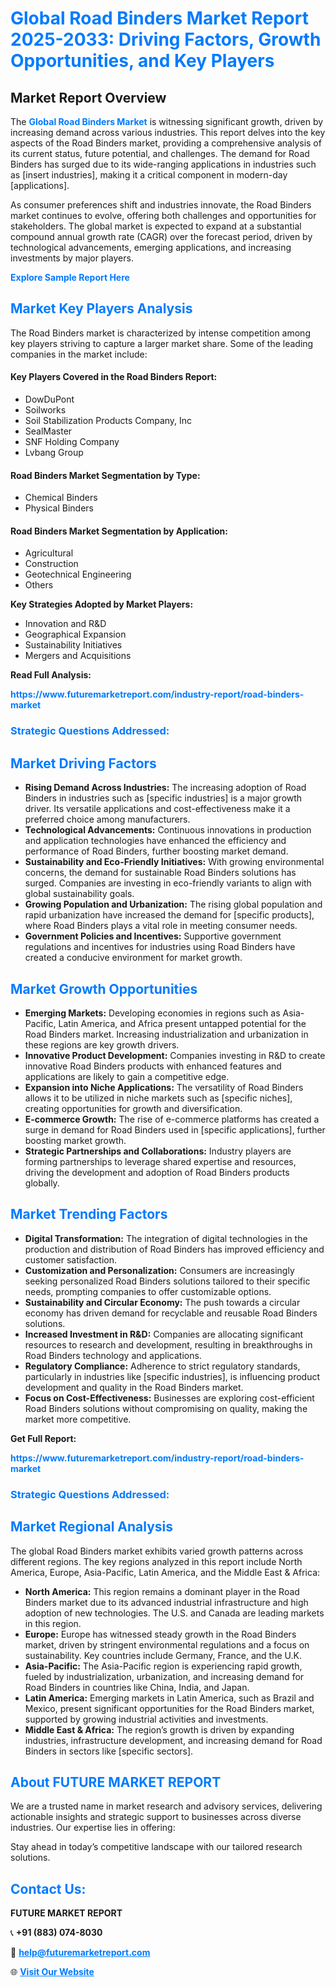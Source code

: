 <h1 style="color: #007BFF;">Global Road Binders Market Report 2025-2033: Driving Factors, Growth Opportunities, and Key Players</h1>

<section id="overview">
<h2>Market Report Overview</h2>
<p>The <a href="https://www.futuremarketreport.com/industry-report/road-binders-market" style="color: #007BFF; text-decoration: none;"><strong>Global Road Binders Market</strong></a> is witnessing significant growth, driven by increasing demand across various industries. This report delves into the key aspects of the Road Binders market, providing a comprehensive analysis of its current status, future potential, and challenges. The demand for Road Binders has surged due to its wide-ranging applications in industries such as [insert industries], making it a critical component in modern-day [applications].</p>
<p>As consumer preferences shift and industries innovate, the Road Binders market continues to evolve, offering both challenges and opportunities for stakeholders. The global market is expected to expand at a substantial compound annual growth rate (CAGR) over the forecast period, driven by technological advancements, emerging applications, and increasing investments by major players.</p>
</section>

<section id="overview">
<p><a href="https://www.futuremarketreport.com/request-sample/reportId=33052" style="color: #007BFF; text-decoration: none;"><strong>Explore Sample Report Here</strong></a></p>
</section>

<section id="key-players">
<h2 style="color: #007BFF;">Market Key Players Analysis</h2>
<p>The Road Binders market is characterized by intense competition among key players striving to capture a larger market share. Some of the leading companies in the market include:</p>
<h4>Key Players Covered in the Road Binders Report:</h4>
<ul><li>DowDuPont</li><li>Soilworks</li><li>Soil Stabilization Products Company, Inc</li><li>SealMaster</li><li>SNF Holding Company</li><li>Lvbang Group</li></ul>
<h4>Road Binders Market Segmentation by Type:</h4>
<ul><li>Chemical Binders</li><li>Physical Binders</li></ul>

<h4>Road Binders Market Segmentation by Application:</h4>
<ul><li>Agricultural</li><li>Construction</li><li>Geotechnical Engineering</li><li>Others</li></ul>
<p><strong>Key Strategies Adopted by Market Players:</strong></p>
<ul>
<li>Innovation and R&D</li>
<li>Geographical Expansion</li>
<li>Sustainability Initiatives</li>
<li>Mergers and Acquisitions</li>
</ul>
</section>

<section>
<p><strong>Read Full Analysis: </strong></p><a href="https://www.futuremarketreport.com/industry-report/road-binders-market" style="color: #007BFF; text-decoration: none;"><strong>https://www.futuremarketreport.com/industry-report/road-binders-market</strong></a>
<h3 style="color: #007BFF;">Strategic Questions Addressed:</h3>
</section>

<section id="driving-factors">
<h2 style="color: #007BFF;">Market Driving Factors</h2>
<ul>
<li><strong>Rising Demand Across Industries:</strong> The increasing adoption of Road Binders in industries such as [specific industries] is a major growth driver. Its versatile applications and cost-effectiveness make it a preferred choice among manufacturers.</li>
<li><strong>Technological Advancements:</strong> Continuous innovations in production and application technologies have enhanced the efficiency and performance of Road Binders, further boosting market demand.</li>
<li><strong>Sustainability and Eco-Friendly Initiatives:</strong> With growing environmental concerns, the demand for sustainable Road Binders solutions has surged. Companies are investing in eco-friendly variants to align with global sustainability goals.</li>
<li><strong>Growing Population and Urbanization:</strong> The rising global population and rapid urbanization have increased the demand for [specific products], where Road Binders plays a vital role in meeting consumer needs.</li>
<li><strong>Government Policies and Incentives:</strong> Supportive government regulations and incentives for industries using Road Binders have created a conducive environment for market growth.</li>
</ul>
</section>

<section id="growth-opportunities">
<h2 style="color: #007BFF;">Market Growth Opportunities</h2>
<ul>
<li><strong>Emerging Markets:</strong> Developing economies in regions such as Asia-Pacific, Latin America, and Africa present untapped potential for the Road Binders market. Increasing industrialization and urbanization in these regions are key growth drivers.</li>
<li><strong>Innovative Product Development:</strong> Companies investing in R&D to create innovative Road Binders products with enhanced features and applications are likely to gain a competitive edge.</li>
<li><strong>Expansion into Niche Applications:</strong> The versatility of Road Binders allows it to be utilized in niche markets such as [specific niches], creating opportunities for growth and diversification.</li>
<li><strong>E-commerce Growth:</strong> The rise of e-commerce platforms has created a surge in demand for Road Binders used in [specific applications], further boosting market growth.</li>
<li><strong>Strategic Partnerships and Collaborations:</strong> Industry players are forming partnerships to leverage shared expertise and resources, driving the development and adoption of Road Binders products globally.</li>
</ul>
</section>

<section id="trending-factors">
<h2 style="color: #007BFF;">Market Trending Factors</h2>
<ul>
<li><strong>Digital Transformation:</strong> The integration of digital technologies in the production and distribution of Road Binders has improved efficiency and customer satisfaction.</li>
<li><strong>Customization and Personalization:</strong> Consumers are increasingly seeking personalized Road Binders solutions tailored to their specific needs, prompting companies to offer customizable options.</li>
<li><strong>Sustainability and Circular Economy:</strong> The push towards a circular economy has driven demand for recyclable and reusable Road Binders solutions.</li>
<li><strong>Increased Investment in R&D:</strong> Companies are allocating significant resources to research and development, resulting in breakthroughs in Road Binders technology and applications.</li>
<li><strong>Regulatory Compliance:</strong> Adherence to strict regulatory standards, particularly in industries like [specific industries], is influencing product development and quality in the Road Binders market.</li>
<li><strong>Focus on Cost-Effectiveness:</strong> Businesses are exploring cost-efficient Road Binders solutions without compromising on quality, making the market more competitive.</li>
</ul>
</section>

<section>
<p><strong>Get Full Report: </strong></p><a href="https://www.futuremarketreport.com/industry-report/road-binders-market" style="color: #007BFF; text-decoration: none;"><strong>https://www.futuremarketreport.com/industry-report/road-binders-market</strong></a>
<h3 style="color: #007BFF;">Strategic Questions Addressed:</h3>
</section>


<section id="regional-analysis">
<h2 style="color: #007BFF;">Market Regional Analysis</h2>
<p>The global Road Binders market exhibits varied growth patterns across different regions. The key regions analyzed in this report include North America, Europe, Asia-Pacific, Latin America, and the Middle East & Africa:</p>
<ul>
<li><strong>North America:</strong> This region remains a dominant player in the Road Binders market due to its advanced industrial infrastructure and high adoption of new technologies. The U.S. and Canada are leading markets in this region.</li>
<li><strong>Europe:</strong> Europe has witnessed steady growth in the Road Binders market, driven by stringent environmental regulations and a focus on sustainability. Key countries include Germany, France, and the U.K.</li>
<li><strong>Asia-Pacific:</strong> The Asia-Pacific region is experiencing rapid growth, fueled by industrialization, urbanization, and increasing demand for Road Binders in countries like China, India, and Japan.</li>
<li><strong>Latin America:</strong> Emerging markets in Latin America, such as Brazil and Mexico, present significant opportunities for the Road Binders market, supported by growing industrial activities and investments.</li>
<li><strong>Middle East & Africa:</strong> The region’s growth is driven by expanding industries, infrastructure development, and increasing demand for Road Binders in sectors like [specific sectors].</li>
</ul>
</section>

<footer>
<h2 style="color: #007BFF;">About FUTURE MARKET REPORT</h2>
<p>We are a trusted name in market research and advisory services, delivering actionable insights and strategic support to businesses across diverse industries. Our expertise lies in offering:</p>

<p>Stay ahead in today’s competitive landscape with our tailored research solutions.</p>

<h2 style="color: #007BFF;">Contact Us:</h2>
<p><strong>FUTURE MARKET REPORT</strong></p>
<p>📞 <strong>+91 (883) 074-8030</strong></p>
<p>📧 <strong><a href="mailto:help@futuremarketreport.com" style="color: #007BFF;">help@futuremarketreport.com</a></strong></p>
<p>🌐 <strong><a href="https://www.futuremarketreport.com/" style="color: #007BFF;">Visit Our Website</a></strong></p>
</footer>